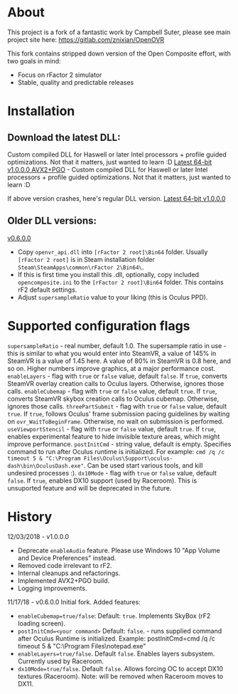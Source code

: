 # About
This project is a fork of a fantastic work by Campbell Suter, please see main project site here: https://gitlab.com/znixian/OpenOVR

This fork contains stripped down version of the Open Composite effort, with two goals in mind: 

* Focus on rFactor 2 simulator
* Stable, quality and predictable releases

# Installation
## Download the latest DLL:
Custom compiled DLL for Haswell or later Intel processors + profile guided optimizations.    Not that it matters, just wanted to learn :D
[Latest 64-bit v1.0.0.0 AVX2+PGO](https://ci.appveyor.com/api/projects/TheIronWolfModding/openovr/artifacts/OpenComposite_tiwm_0.6.0.0.zip) - Custom compiled DLL for Haswell or later Intel processors + profile guided optimizations.    Not that it matters, just wanted to learn :D

If above version crashes, here's regular DLL version.
[Latest 64-bit v1.0.0.0](https://ci.appveyor.com/api/projects/TheIronWolfModding/openovr/artifacts/OpenComposite_tiwm_0.6.0.0.zip)

## Older DLL versions:
[v0.6.0.0](https://www.mediafire.com/file/macm20nbc3i35q8/OpenComposite_tiwm_0.6.0.0.zip/file)

* Copy `openvr_api.dll` into `[rFactor 2 root]\Bin64` folder.  Usually `[rFactor 2 root]` is in Steam installation folder `Steam\SteamApps\common\rFactor 2\Bin64\`.
* If this is first time you install this .dll, optionally, copy included `opencomposite.ini` to the `[rFactor 2 root]\Bin64` folder.  This contains rF2 default settings.
* Adjust `supersampleRatio` value to your liking (this is Oculus PPD).

# Supported configuration flags
`supersampleRatio` - real number, default 1.0. The supersample ratio in use - this is similar to what you would enter into SteamVR,
a value of 145% in SteamVR is a value of 1.45 here. A value of 80% in SteamVR is 0.8 here, and so on. Higher numbers improve
graphics, at a major performance cost.
`enableLayers` - flag with `true` or `false` value, default `false`.  If `true`, converts SteamVR overlay creation calls to Oculus layers.  Otherwise, ignores those calls.
`enableCubemap` - flag with `true` or `false` value, default `true`.  If `true`, converts SteamVR skybox creation calls to Oculus cubemap.  Otherwise, ignores those calls.
`threePartSubmit` - flag with `true` or `false` value, default `true`.  If `true`, follows Oculus' frame submission pacing guidelines by waiting on `ovr_WaitToBeginFrame`.  Otherwise, no wait on submission is performed.
`useViewportStencil` - flag with `true` or `false` value, default `true`.  If `true`, enables experimental feature to hide invisible texture areas, which might improve performance.
`postInitCmd` - string value, default is empty.  Specifies command to run after Oculus runtime is initialized.  For example: `cmd /q /c timeout 5 & "C:\Program Files\Oculus\Support\oculus-dash\bin\OculusDash.exe"`.  Can be used start various tools, and kill undesired processes :).
`dx10Mode` - flag with `true` or `false` value, default `false`.  If `true`, enables DX10 support (used by Raceroom).  This is unsuported feature and will be deprecated in the future.


# History
12/03/2018 - v1.0.0.0
* Deprecate `enableAudio` feature.  Please use Windows 10 "App Volume and Device Preferences" instead.
* Removed code irrelevant to rF2.
* Internal cleanups and refactorings.
* Implemented AVX2+PGO  build.
* Logging improvements.

11/17/18 - v0.6.0.0
Initial fork.  Added features:
* `enableCubemap=true/false`: Default: `true`. Implements SkyBox (rF2 loading screen).
* `postInitCmd=<your command>` Default: `false`.  - runs supplied command after Oculus Runtime is initialized.  Example:
postInitCmd=cmd /q /c timeout 5 & "C:\Program Files\notepad.exe"
* `enableLayers=true/false`.  Default `false`.  Enables layers subsystem.  Currently used by Raceroom.
* `dx10Mode=true/false`.  Default `false`.  Allows forcing OC to accept DX10 textures (Raceroom).  Note: will be removed when Raceroom moves to DX11.